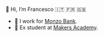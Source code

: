 👋 Hi, I’m Francesco 🇮🇹 🇫🇷 🇬🇧
- 🏦 I work for [Monzo Bank](https://monzo.com).
- 🌱 Ex student at [Makers Academy](https://makers.tech).

<!---
now-what/now-what is a ✨ special ✨ repository because its `README.md` (this file) appears on your GitHub profile.
You can click the Preview link to take a look at your changes.
--->
